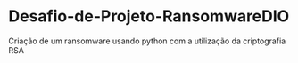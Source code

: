 # Desafio-de-Projeto-RansomwareDIO
Criação de um ransomware usando python com a utilização da criptografia RSA
